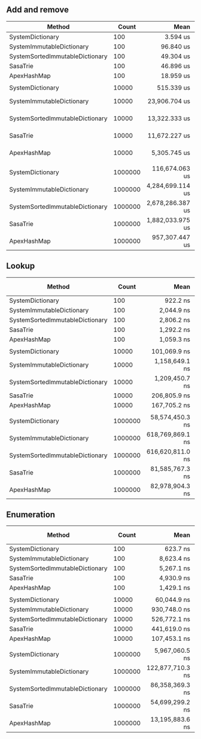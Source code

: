 
## Add and remove

|                          Method |   Count |             Mean |          Error |         StdDev |           Median | Ratio | RatioSD |      Gen 0 |      Gen 1 |     Gen 2 |     Allocated |
|-------------------------------- |-------- |-----------------:|---------------:|---------------:|-----------------:|------:|--------:|-----------:|-----------:|----------:|--------------:|
|                SystemDictionary |     100 |         3.594 us |      0.0243 us |      0.0215 us |         3.594 us |  1.00 |    0.00 |     1.7204 |     0.0114 |         - |       7.21 KB |
|       SystemImmutableDictionary |     100 |        96.840 us |      1.9172 us |      2.6877 us |        95.731 us | 27.10 |    0.86 |    16.4795 |          - |         - |      69.35 KB |
| SystemSortedImmutableDictionary |     100 |        49.304 us |      0.9836 us |      1.6434 us |        48.993 us | 13.66 |    0.56 |    13.1226 |          - |         - |      62.44 KB |
|                        SasaTrie |     100 |        46.896 us |      0.8435 us |      0.7890 us |        46.713 us | 13.06 |    0.27 |    27.7100 |     0.0610 |         - |     124.02 KB |
|                     ApexHashMap |     100 |        18.959 us |      0.2555 us |      0.2390 us |        18.921 us |  5.27 |    0.07 |    16.5100 |     0.0305 |         - |      72.35 KB |
|                                 |         |                  |                |                |                  |       |         |            |            |           |               |
|                SystemDictionary |   10000 |       515.339 us |     10.1608 us |     23.7506 us |       515.872 us |  1.00 |    0.00 |   110.3516 |   110.3516 |  110.3516 |     657.28 KB |
|       SystemImmutableDictionary |   10000 |    23,906.704 us |    448.2749 us |    397.3840 us |    23,849.143 us | 47.45 |    2.40 |  3718.7500 |   843.7500 |   93.7500 |   14222.47 KB |
| SystemSortedImmutableDictionary |   10000 |    13,322.333 us |    264.2512 us |    628.0209 us |    13,022.817 us | 25.93 |    1.70 |  3281.2500 |   703.1250 |   78.1250 |   12457.09 KB |
|                        SasaTrie |   10000 |    11,672.227 us |    247.6730 us |    690.4134 us |    11,351.781 us | 22.74 |    1.68 |  7640.6250 |   921.8750 |         - |   31329.91 KB |
|                     ApexHashMap |   10000 |     5,305.745 us |    334.3844 us |    371.6674 us |     5,170.368 us | 10.45 |    0.97 |  3757.8125 |   562.5000 |         - |   14848.56 KB |
|                                 |         |                  |                |                |                  |       |         |            |            |           |               |
|                SystemDictionary | 1000000 |   116,674.063 us |  1,231.4131 us |  1,151.8646 us |   116,448.526 us |  1.00 |    0.00 |  1000.0000 |  1000.0000 | 1000.0000 |   52625.55 KB |
|       SystemImmutableDictionary | 1000000 | 4,284,699.114 us | 77,482.8925 us | 72,477.5457 us | 4,265,224.818 us | 36.73 |    0.77 |  5000.0000 |  1000.0000 |         - | 2142793.61 KB |
| SystemSortedImmutableDictionary | 1000000 | 2,678,286.387 us | 52,905.8808 us | 70,627.8313 us | 2,662,680.970 us | 22.88 |    0.69 |  5000.0000 |  1000.0000 |         - | 1863476.72 KB |
|                        SasaTrie | 1000000 | 1,882,033.975 us | 24,120.7743 us | 21,382.4381 us | 1,873,765.789 us | 16.12 |    0.24 | 46000.0000 | 23000.0000 | 2000.0000 | 4950501.96 KB |
|                     ApexHashMap | 1000000 |   957,307.447 us | 18,676.3872 us | 33,197.2593 us |   948,488.899 us |  8.24 |    0.26 | 11000.0000 |  5000.0000 |         - | 2301878.05 KB |

## Lookup

|                          Method |   Count |             Mean |             Error |            StdDev | Ratio | RatioSD | Gen 0 | Gen 1 | Gen 2 | Allocated |
|-------------------------------- |-------- |-----------------:|------------------:|------------------:|------:|--------:|------:|------:|------:|----------:|
|                SystemDictionary |     100 |         922.2 ns |         13.268 ns |         12.411 ns |  1.00 |    0.00 |     - |     - |     - |         - |
|       SystemImmutableDictionary |     100 |       2,044.9 ns |         28.893 ns |         27.027 ns |  2.22 |    0.05 |     - |     - |     - |         - |
| SystemSortedImmutableDictionary |     100 |       2,806.2 ns |         42.999 ns |         40.221 ns |  3.04 |    0.05 |     - |     - |     - |         - |
|                        SasaTrie |     100 |       1,292.2 ns |         18.114 ns |         16.944 ns |  1.40 |    0.02 |     - |     - |     - |         - |
|                     ApexHashMap |     100 |       1,059.3 ns |          4.016 ns |          3.560 ns |  1.15 |    0.02 |     - |     - |     - |         - |
|                                 |         |                  |                   |                   |       |         |       |       |       |           |
|                SystemDictionary |   10000 |     101,069.9 ns |      1,725.571 ns |      1,614.100 ns |  1.00 |    0.00 |     - |     - |     - |         - |
|       SystemImmutableDictionary |   10000 |   1,158,649.1 ns |     19,096.959 ns |     17,863.308 ns | 11.47 |    0.31 |     - |     - |     - |         - |
| SystemSortedImmutableDictionary |   10000 |   1,209,450.7 ns |     16,175.408 ns |     15,130.487 ns | 11.97 |    0.15 |     - |     - |     - |         - |
|                        SasaTrie |   10000 |     206,805.9 ns |      1,958.895 ns |      1,832.352 ns |  2.05 |    0.03 |     - |     - |     - |         - |
|                     ApexHashMap |   10000 |     167,705.2 ns |        926.634 ns |        821.437 ns |  1.66 |    0.03 |     - |     - |     - |         - |
|                                 |         |                  |                   |                   |       |         |       |       |       |           |
|                SystemDictionary | 1000000 |  58,574,450.3 ns |  1,161,241.937 ns |  1,550,224.631 ns |  1.00 |    0.00 |     - |     - |     - |         - |
|       SystemImmutableDictionary | 1000000 | 618,769,869.1 ns | 14,493,726.811 ns | 18,329,923.715 ns | 10.59 |    0.42 |     - |     - |     - |         - |
| SystemSortedImmutableDictionary | 1000000 | 616,620,811.0 ns |  6,144,063.950 ns |  5,747,161.231 ns | 10.52 |    0.31 |     - |     - |     - |         - |
|                        SasaTrie | 1000000 |  81,585,767.3 ns |    849,148.963 ns |    709,077.842 ns |  1.40 |    0.04 |     - |     - |     - |         - |
|                     ApexHashMap | 1000000 |  82,978,904.3 ns |  1,178,999.616 ns |    984,518.077 ns |  1.42 |    0.04 |     - |     - |     - |         - |

## Enumeration

|                          Method |   Count |             Mean |            Error |           StdDev | Ratio | RatioSD |    Gen 0 | Gen 1 | Gen 2 | Allocated |
|-------------------------------- |-------- |-----------------:|-----------------:|-----------------:|------:|--------:|---------:|------:|------:|----------:|
|                SystemDictionary |     100 |         623.7 ns |         4.670 ns |         4.369 ns |  1.00 |    0.00 |        - |     - |     - |         - |
|       SystemImmutableDictionary |     100 |       8,623.4 ns |       127.172 ns |       118.956 ns | 13.83 |    0.15 |        - |     - |     - |         - |
| SystemSortedImmutableDictionary |     100 |       5,267.1 ns |        79.048 ns |        73.942 ns |  8.45 |    0.15 |        - |     - |     - |         - |
|                        SasaTrie |     100 |       4,930.9 ns |        98.169 ns |       134.374 ns |  7.99 |    0.24 |   0.6104 |     - |     - |    2912 B |
|                     ApexHashMap |     100 |       1,429.1 ns |         6.974 ns |         6.524 ns |  2.29 |    0.02 |        - |     - |     - |         - |
|                                 |         |                  |                  |                  |       |         |          |       |       |           |
|                SystemDictionary |   10000 |      60,044.9 ns |       935.756 ns |       875.307 ns |  1.00 |    0.00 |        - |     - |     - |         - |
|       SystemImmutableDictionary |   10000 |     930,748.0 ns |    18,378.193 ns |    24,534.360 ns | 15.66 |    0.53 |        - |     - |     - |         - |
| SystemSortedImmutableDictionary |   10000 |     526,772.1 ns |     5,380.647 ns |     4,493.084 ns |  8.76 |    0.15 |        - |     - |     - |         - |
|                        SasaTrie |   10000 |     441,619.0 ns |     4,973.647 ns |     4,652.352 ns |  7.36 |    0.11 |  19.5313 |     - |     - |   93280 B |
|                     ApexHashMap |   10000 |     107,453.1 ns |     1,539.512 ns |     1,440.060 ns |  1.79 |    0.04 |        - |     - |     - |         - |
|                                 |         |                  |                  |                  |       |         |          |       |       |           |
|                SystemDictionary | 1000000 |   5,967,060.5 ns |    42,481.733 ns |    35,474.171 ns |  1.00 |    0.00 |        - |     - |     - |         - |
|       SystemImmutableDictionary | 1000000 | 122,877,710.3 ns | 1,873,775.017 ns | 1,752,730.313 ns | 20.54 |    0.30 |        - |     - |     - |         - |
| SystemSortedImmutableDictionary | 1000000 |  86,358,369.3 ns |   479,897.008 ns |   425,416.198 ns | 14.47 |    0.12 |        - |     - |     - |         - |
|                        SasaTrie | 1000000 |  54,699,299.2 ns | 1,030,486.035 ns | 1,058,233.289 ns |  9.18 |    0.18 | 666.6667 |     - |     - | 2985056 B |
|                     ApexHashMap | 1000000 |  13,195,883.6 ns |    91,547.416 ns |    81,154.400 ns |  2.21 |    0.02 |        - |     - |     - |         - |

